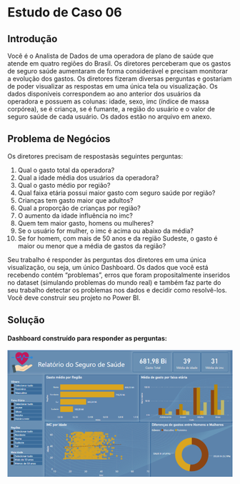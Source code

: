 # Estudo de Caso 06

## Introdução
Você  é  o Analista de  Dados  de  uma operadora  de  plano  de  saúde  que atende em quatro regiões do Brasil. Os diretores perceberam que os gastos de seguro  saúde  aumentaram de  forma  considerável  e  precisam monitorar  a evolução dos gastos. Os diretores fizeram diversas perguntas e gostariam de poder visualizar as respostas em uma única tela ou visualização. Os  dados  disponíveis  correspondem  ao  ano  anterior  dos  usuários  da operadora e possuem as colunas: idade, sexo, imc (índice de massa corpórea), se é criança, se é fumante, a região do usuário e o valor de seguro saúde de cada usuário. Os dados estão no arquivo em anexo.

## Problema de Negócios

Os diretores precisam de respostasàs seguintes perguntas:

1. Qual o gasto total da operadora?
2. Qual a idade média dos usuários da operadora?
3. Qual o gasto médio por região?
4. Qual faixa etária possui maior gasto com seguro saúde por região?
5. Crianças tem gasto maior que adultos?
6. Qual a proporção de crianças por região?
7. O aumento da idade influência no imc?
8. Quem tem maior gasto, homens ou mulheres?
9. Se o usuário for mulher, o imc é acima ou abaixo da média?
10. Se for homem, com mais de 50 anos e da região Sudeste, o gasto é maior ou menor que a média de gastos da região?

Seu  trabalho  é  responder  às  perguntas  dos  diretores  em  uma  única visualização, ou seja, um único Dashboard. Os  dados  que  você está  recebendo  contém  “problemas”,  erros  que foram  propositalmente  inseridos  no  dataset  (simulando  problemas  do mundo real) e também faz parte do seu trabalho detectar os problemas nos dados e decidir como resolvê-los. Você deve construir seu projeto no Power BI. 

## Solução

#### Dashboard construído para responder as perguntas:

![Dashboard](https://github.com/brunalimap/Power_BI_DSA_2.0/blob/main/Cap-07/img/img01.png "Dashboard")
